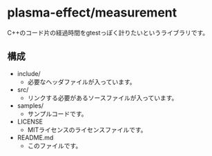 # plasma-effect/measurement

C++のコード片の経過時間をgtestっぽく計りたいというライブラリです。

## 構成

- include/
  - 必要なヘッダファイルが入っています。
- src/
  - リンクする必要があるソースファイルが入っています。
- samples/
  - サンプルコードです。
- LICENSE
  - MITライセンスのライセンスファイルです。
- README.md
  - このファイルです。
